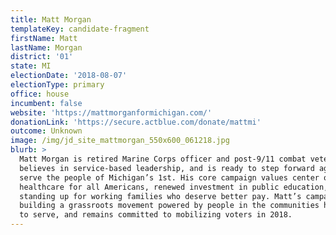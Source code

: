 ```yaml
---
title: Matt Morgan
templateKey: candidate-fragment
firstName: Matt
lastName: Morgan
district: '01'
state: MI
electionDate: '2018-08-07'
electionType: primary
office: house
incumbent: false
website: 'https://mattmorganformichigan.com/'
donationLink: 'https://secure.actblue.com/donate/mattmi'
outcome: Unknown
image: /img/jd_site_mattmorgan_550x600_061218.jpg
blurb: >
  Matt Morgan is retired Marine Corps officer and post-9/11 combat veteran. He
  believes in service-based leadership, and is ready to step forward again to
  serve the people of Michigan’s 1st. His core campaign values center on
  healthcare for all Americans, renewed investment in public education, and
  standing up for working families who deserve better pay. Matt’s campaign is
  building a grassroots movement powered by people in the communities he hopes
  to serve, and remains committed to mobilizing voters in 2018.
---
```


